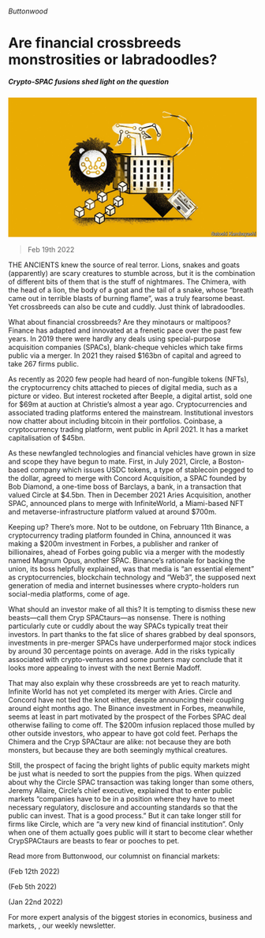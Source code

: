###### Buttonwood

# Are financial crossbreeds monstrosities or labradoodles? 

##### Crypto-SPAC fusions shed light on the question 

![image](images/20220219_fnd002.jpg) 

> Feb 19th 2022 

THE ANCIENTS knew the source of real terror. Lions, snakes and goats (apparently) are scary creatures to stumble across, but it is the combination of different bits of them that is the stuff of nightmares. The Chimera, with the head of a lion, the body of a goat and the tail of a snake, whose “breath came out in terrible blasts of burning flame”, was a truly fearsome beast. Yet crossbreeds can also be cute and cuddly. Just think of labradoodles.

What about financial crossbreeds? Are they minotaurs or maltipoos? Finance has adapted and innovated at a frenetic pace over the past few years. In 2019 there were hardly any deals using special-purpose acquisition companies (SPACs), blank-cheque vehicles which take firms public via a merger. In 2021 they raised $163bn of capital and agreed to take 267 firms public.


As recently as 2020 few people had heard of non-fungible tokens (NFTs), the cryptocurrency chits attached to pieces of digital media, such as a picture or video. But interest rocketed after Beeple, a digital artist, sold one for $69m at auction at Christie’s almost a year ago. Cryptocurrencies and associated trading platforms entered the mainstream. Institutional investors now chatter about including bitcoin in their portfolios. Coinbase, a cryptocurrency trading platform, went public in April 2021. It has a market capitalisation of $45bn.

As these newfangled technologies and financial vehicles have grown in size and scope they have begun to mate. First, in July 2021, Circle, a Boston-based company which issues USDC tokens, a type of stablecoin pegged to the dollar, agreed to merge with Concord Acquisition, a SPAC founded by Bob Diamond, a one-time boss of Barclays, a bank, in a transaction that valued Circle at $4.5bn. Then in December 2021 Aries Acquisition, another SPAC, announced plans to merge with InfiniteWorld, a Miami-based NFT and metaverse-infrastructure platform valued at around $700m.

Keeping up? There’s more. Not to be outdone, on February 11th Binance, a cryptocurrency trading platform founded in China, announced it was making a $200m investment in Forbes, a publisher and ranker of billionaires, ahead of Forbes going public via a merger with the modestly named Magnum Opus, another SPAC. Binance’s rationale for backing the union, its boss helpfully explained, was that media is “an essential element” as cryptocurrencies, blockchain technology and “Web3”, the supposed next generation of media and internet businesses where crypto-holders run social-media platforms, come of age.

What should an investor make of all this? It is tempting to dismiss these new beasts—call them Cryp SPACtaurs—as nonsense. There is nothing particularly cute or cuddly about the way SPACs typically treat their investors. In part thanks to the fat slice of shares grabbed by deal sponsors, investments in pre-merger SPACs have underperformed major stock indices by around 30 percentage points on average. Add in the risks typically associated with crypto-ventures and some punters may conclude that it looks more appealing to invest with the next Bernie Madoff.

That may also explain why these crossbreeds are yet to reach maturity. Infinite World has not yet completed its merger with Aries. Circle and Concord have not tied the knot either, despite announcing their coupling around eight months ago. The Binance investment in Forbes, meanwhile, seems at least in part motivated by the prospect of the Forbes SPAC deal otherwise failing to come off. The $200m infusion replaced those mulled by other outside investors, who appear to have got cold feet. Perhaps the Chimera and the Cryp SPACtaur are alike: not because they are both monsters, but because they are both seemingly mythical creatures.

Still, the prospect of facing the bright lights of public equity markets might be just what is needed to sort the puppies from the pigs. When quizzed about why the Circle SPAC transaction was taking longer than some others, Jeremy Allaire, Circle’s chief executive, explained that to enter public markets “companies have to be in a position where they have to meet necessary regulatory, disclosure and accounting standards so that the public can invest. That is a good process.” But it can take longer still for firms like Circle, which are “a very new kind of financial institution”. Only when one of them actually goes public will it start to become clear whether CrypSPACtaurs are beasts to fear or pooches to pet.

Read more from Buttonwood, our columnist on financial markets:

 (Feb 12th 2022)

 (Feb 5th 2022)

(Jan 22nd 2022)

For more expert analysis of the biggest stories in economics, business and markets, , our weekly newsletter.

